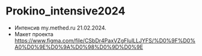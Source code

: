 # Prokino_intensive2024

- Интенсив my.methed.ru 21.02.2024.
- Макет проекта https://www.figma.com/file/CSbDr4PaxVZgFIulLLJYFS/%D0%9F%D0%A0%D0%9E%D0%9A%D0%98%D0%9D%D0%9E
